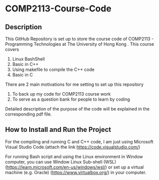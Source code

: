 # COMP2113-Course-Code

## Description
This GitHub Repository is set up to store the course code of COMP2113 - Programming Technologies at The University of Hong Kong . This course covers 

1. Linux BashShell 
2. Basic in C++
3. Using makefile to compile the C++ code 
4. Basic in C 

There are 2 main motivations for me setting to set up this repository 

1. To back up my code for COMP2113 course work
2. To serve as a question bank for people to learn by coding

Detailed description of the purpose of the code will be explained in the corresponding pdf file.

## How to Install and Run the Project

For the compiling and running C and C++ code, I am just using Microsoft Visual Studio Code.(attach the link https://code.visualstudio.com/)

For running Bash script and using the Linux environment in Window computer, you can use Window Linux Sub-shell (WSL) (https://learn.microsoft.com/en-us/windows/wsl/) or set up a virtual machine (e.g. Oracle) (https://www.virtualbox.org/) in your computer.
